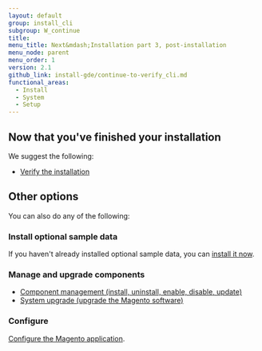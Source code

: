 ```yaml
---
layout: default
group: install_cli
subgroup: W_continue
title:
menu_title: Next&mdash;Installation part 3, post-installation
menu_node: parent
menu_order: 1
version: 2.1
github_link: install-gde/continue-to-verify_cli.md
functional_areas:
  - Install
  - System
  - Setup
---
```



## Now that you've finished your installation
We suggest the following:

*	<a href="{{page.baseurl}}/install-gde/install/verify.html">Verify the installation</a>

## Other options
You can also do any of the following:

### Install optional sample data
If you haven't already installed optional sample data, you can <a href="{{page.baseurl}}/install-gde/install/sample-data.html">install it now</a>.

### Manage and upgrade components
*	<a href="{{page.baseurl}}/comp-mgr/compman-start.html">Component management (install, uninstall, enable, disable, update)</a>
*	<a href="{{page.baseurl}}/comp-mgr/upgrader/upgrade-start.html">System upgrade (upgrade the Magento software)</a>

### Configure
<a href="{{page.baseurl}}/install-gde/install/post-install-config.html">Configure the Magento application</a>.
